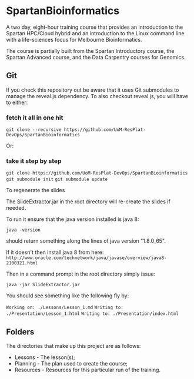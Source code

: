 # SpartanBioinformatics
A two day, eight-hour training course that provides an introduction to the Spartan HPC/Cloud hybrid and an introduction to the Linux command line with a life-sciences focus for Melbourne Bioinformatics.

The course is partially built from the Spartan Introductory course, the Spartan Advanced course, and the Data Carpentry courses for Genomics.

## Git

If you check this repository out be aware that it uses Git submodules to manage the reveal.js dependency. To also checkout reveal.js, you will have to either:

### fetch it all in one hit
`git clone --recursive https://github.com/UoM-ResPlat-DevOps/SpartanBioinformatics`

Or:

### take it step by step
`git clone https://github.com/UoM-ResPlat-DevOps/SpartanBioinformatics`
`git submodule init`
`git submodule update`

To regenerate the slides

The SlideExtractor.jar in the root directory will re-create the slides if needed.

To run it ensure that the java version installed is java 8:

`java -version`

should return something along the lines of java version "1.8.0_65".

If it doesn't then install java 8 from here: `http://www.oracle.com/technetwork/java/javase/overview/java8-2100321.html`

Then in a command prompt in the root directory simply issue:

`java -jar SlideExtractor.jar`

You should see something like the following fly by:

`Working on: ./Lessons/Lesson_1.md`
`Writing to: ./Presentation/Lesson_1.html`
`Writing to: ./Presentation/index.html`

## Folders

The directories that make up this project are as follows:

* Lessons - The lesson(s);
* Planning - The plan used to create the course;
* Resources - Resources for this particular run of the training.

